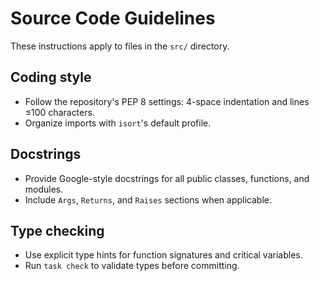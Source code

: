 # Source Code Guidelines

These instructions apply to files in the `src/` directory.

## Coding style
- Follow the repository's PEP 8 settings: 4-space indentation and lines ≤100 characters.
- Organize imports with `isort`'s default profile.

## Docstrings
- Provide Google-style docstrings for all public classes, functions, and modules.
- Include `Args`, `Returns`, and `Raises` sections when applicable.

## Type checking
- Use explicit type hints for function signatures and critical variables.
- Run `task check` to validate types before committing.
